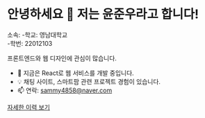 # 안녕하세요 👋 저는 윤준우라고 합니다!
소속: 
-학교: 영남대학교  
-학번: 22012103

프론트엔드와 웹 디자인에 관심이 많습니다.
- 🌱 지금은 React로 웹 서비스를 개발 중입니다.
- 💡 채팅 사이트, 스마트팜 관련 프로젝트 경험이 있습니다.
- 📫 연락: sammy4858@naver.com

[자세한 이력 보기](https://your-portfolio-link.com)
